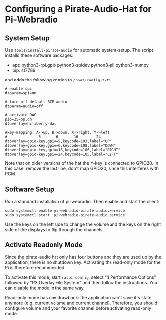 Configuring a Pirate-Audio-Hat for Pi-Webradio
==============================================


System Setup
------------

Use `tools/install-pirate-audio` for automatic system-setup. The
script installs these software packages:

  - apt: python3-rpi.gpio python3-spidev python3-pil python3-numpy
  - pip: st7789

and adds the following entries to `/boot/config.txt`:

    # enable spi
    dtparam=spi=on

    # turn off default BCM-audio
    dtparam=audio=off
    
    # activate DAC
    pio=25=op,dh
    dtoverlay=hifiberry-dac
    
    #key-mapping: A->up, B->down, X->right, Y->left
    #              5       6       16        24
    dtoverlay=gpio-key,gpio=5,keycode=103,label="UP"
    dtoverlay=gpio-key,gpio=6,keycode=108,label="DOWN"
    dtoverlay=gpio-key,gpio=16,keycode=106,label="RIGHT"
    dtoverlay=gpio-key,gpio=24,keycode=105,label="LEFT"

Note that on older versions of the hat the Y-key is connected to
GPIO20. In this case, remove the last line, don't map GPIO20, since
this interferes with PCM.


Software Setup
--------------

Run a standard installation of pi-webradio. Then enable and start
the client:

    sudo systemctl enable pi-webradio-pirate-audio.service
    sudo systemctl start  pi-webradio-pirate-audio.service

Use the keys on the left side to change the volume and the keys on
the right side of the displays to flip through the channels.


Activate Readonly Mode
----------------------

Since the pirate-audio hat only has four buttons and they are used up
by the application, there is no shutdown key. Activating the read-only
mode for the Pi is therefore recommended.

To activate this mode, start `raspi-config`, select
"4 Performance Options" followed by "P3 Overlay File System" and then
follow the instructions. You can disable the mode in the same way.

Read-only mode has one drawback: the application can't save it's
state  anymore (e.g. current volume and current channel). Therefore,
you should configure volume and your favorite channel before activating
read-only mode.

